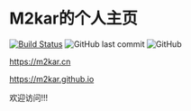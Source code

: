 M2kar的个人主页
=======
[![Build Status](https://travis-ci.org/m2kar/m2kar.github.io.svg?branch=blog)](https://travis-ci.org/m2kar/m2kar.github.io)
![GitHub last commit](https://img.shields.io/github/last-commit/m2kar/m2kar.github.io)
![GitHub](https://img.shields.io/github/license/m2kar/m2kar.github.io)

https://m2kar.cn

https://m2kar.github.io 



欢迎访问!!!
